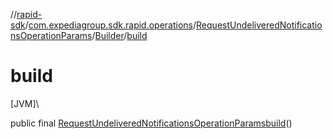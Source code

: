 //[rapid-sdk](../../../../index.md)/[com.expediagroup.sdk.rapid.operations](../../index.md)/[RequestUndeliveredNotificationsOperationParams](../index.md)/[Builder](index.md)/[build](build.md)

# build

[JVM]\

public final [RequestUndeliveredNotificationsOperationParams](../index.md)[build](build.md)()
